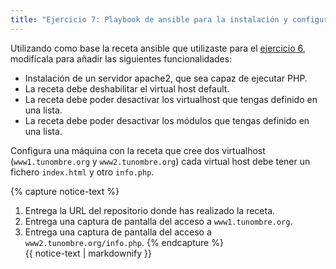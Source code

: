 ```yaml
---
title: "Ejercicio 7: Playbook de ansible para la instalación y configuración de apache2"
---
```


Utilizando como base la receta ansible que utilizaste para el [ejercicio 6](doc/ejercicio_proxy/ejercicio_proxy.zip), modifícala para añadir las siguientes funcionalidades:

* Instalación de un servidor apache2, que sea capaz de ejecutar PHP.
* La receta debe deshabilitar el virtual host default.
* La receta debe poder desactivar los virtualhost que tengas definido en una lista.
* La receta debe poder desactivar los módulos que tengas definido en una lista.

Configura una máquina con la receta que cree dos virtualhost (`www1.tunombre.org` y `www2.tunombre.org`) cada virtual host debe tener un fichero `index.html` y otro `info.php`.

{% capture notice-text %}
1. Entrega la URL del repositorio donde has realizado la receta.
2. Entrega una captura de pantalla del acceso a `www1.tunombre.org`.
3. Entrega una captura de pantalla del acceso a `www2.tunombre.org/info.php`.
{% endcapture %}<div class="notice--info">{{ notice-text | markdownify }}</div>


